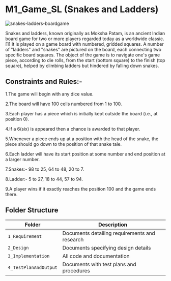 # M1_Game_SL (Snakes and Ladders)

![snakes-ladders-boardgame](https://user-images.githubusercontent.com/94386568/142772518-99264b83-d8fa-4a1f-99d7-8ff3c23c7191.gif)


Snakes and ladders, known originally as Moksha Patam, is an ancient Indian board game for two or more players regarded today as a worldwide classic.[1] It is played on a game board with numbered, gridded squares. A number of "ladders" and "snakes" are pictured on the board, each connecting two specific board squares. The object of the game is to navigate one's game piece, according to die rolls, from the start (bottom square) to the finish (top square), helped by climbing ladders but hindered by falling down snakes.

## Constraints and Rules:-
1.The game will begin with any dice value.

2.The board will have 100 cells numbered from 1 to 100.

3.Each player has a piece which is initially kept outside the board (i.e., at position 0).

4.If a 6(six) is appeared then a chance is awarded to that player.

5.Whenever a piece ends up at a position with the head of the snake, the piece should go down to the position of that snake tale.

6.Each ladder will have its start position at some number and end position at a larger number.

7.Snakes:-  98 to 25, 64 to 48, 20 to 7.

8.Ladder:- 5 to 27, 18 to 44, 57 to 94.

9.A player wins if it exactly reaches the position 100 and the game ends there.

## Folder Structure

|Folder                         |Description                                              |
|-------------------------------|---------------------------------------------------------|
|`1_Requirement `               |Documents detailing requirements and research            |
|`2_Design`                     |Documents specifying design details                      |
|`3_Implementation`             |All code and documentation                               |
|`4_TestPlanAndOutput`          |Documents with test plans and procedures                 |
